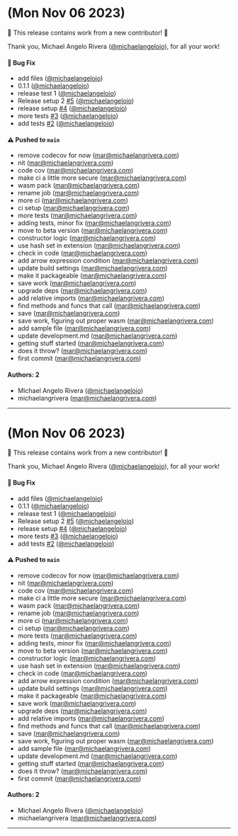 # (Mon Nov 06 2023)

:tada: This release contains work from a new contributor! :tada:

Thank you, Michael Angelo Rivera ([@michaelangeloio](https://github.com/michaelangeloio)), for all your work!

#### 🐛 Bug Fix

- add files ([@michaelangeloio](https://github.com/michaelangeloio))
- 0.1.1 ([@michaelangeloio](https://github.com/michaelangeloio))
- release test 1 ([@michaelangeloio](https://github.com/michaelangeloio))
- Release setup 2 [#5](https://github.com/michaelangeloio/does-it-throw/pull/5) ([@michaelangeloio](https://github.com/michaelangeloio))
- release setup [#4](https://github.com/michaelangeloio/does-it-throw/pull/4) ([@michaelangeloio](https://github.com/michaelangeloio))
- more tests [#3](https://github.com/michaelangeloio/does-it-throw/pull/3) ([@michaelangeloio](https://github.com/michaelangeloio))
- add tests [#2](https://github.com/michaelangeloio/does-it-throw/pull/2) ([@michaelangeloio](https://github.com/michaelangeloio))

#### ⚠️ Pushed to `main`

- remove codecov for now (mar@michaelangrivera.com)
- nit (mar@michaelangrivera.com)
- code cov (mar@michaelangrivera.com)
- make ci a little more secure (mar@michaelangrivera.com)
- wasm pack (mar@michaelangrivera.com)
- rename job (mar@michaelangrivera.com)
- more ci (mar@michaelangrivera.com)
- ci setup (mar@michaelangrivera.com)
- more tests (mar@michaelangrivera.com)
- adding tests, minor fix (mar@michaelangrivera.com)
- move to beta version (mar@michaelangrivera.com)
- constructor logic (mar@michaelangrivera.com)
- use hash set in extension (mar@michaelangrivera.com)
- check in code (mar@michaelangrivera.com)
- add arrow expression condition (mar@michaelangrivera.com)
- update build settings (mar@michaelangrivera.com)
- make it packageable (mar@michaelangrivera.com)
- save work (mar@michaelangrivera.com)
- upgrade deps (mar@michaelangrivera.com)
- add relative imports (mar@michaelangrivera.com)
- find methods and funcs that call (mar@michaelangrivera.com)
- save (mar@michaelangrivera.com)
- save work, figuring out proper wasm (mar@michaelangrivera.com)
- add sample file (mar@michaelangrivera.com)
- update development.md (mar@michaelangrivera.com)
- getting stuff started (mar@michaelangrivera.com)
- does it throw? (mar@michaelangrivera.com)
- first commit (mar@michaelangrivera.com)

#### Authors: 2

- Michael Angelo Rivera ([@michaelangeloio](https://github.com/michaelangeloio))
- michaelangrivera (mar@michaelangrivera.com)

---

# (Mon Nov 06 2023)

:tada: This release contains work from a new contributor! :tada:

Thank you, Michael Angelo Rivera ([@michaelangeloio](https://github.com/michaelangeloio)), for all your work!

#### 🐛 Bug Fix

- add files ([@michaelangeloio](https://github.com/michaelangeloio))
- 0.1.1 ([@michaelangeloio](https://github.com/michaelangeloio))
- release test 1 ([@michaelangeloio](https://github.com/michaelangeloio))
- Release setup 2 [#5](https://github.com/michaelangeloio/does-it-throw/pull/5) ([@michaelangeloio](https://github.com/michaelangeloio))
- release setup [#4](https://github.com/michaelangeloio/does-it-throw/pull/4) ([@michaelangeloio](https://github.com/michaelangeloio))
- more tests [#3](https://github.com/michaelangeloio/does-it-throw/pull/3) ([@michaelangeloio](https://github.com/michaelangeloio))
- add tests [#2](https://github.com/michaelangeloio/does-it-throw/pull/2) ([@michaelangeloio](https://github.com/michaelangeloio))

#### ⚠️ Pushed to `main`

- remove codecov for now (mar@michaelangrivera.com)
- nit (mar@michaelangrivera.com)
- code cov (mar@michaelangrivera.com)
- make ci a little more secure (mar@michaelangrivera.com)
- wasm pack (mar@michaelangrivera.com)
- rename job (mar@michaelangrivera.com)
- more ci (mar@michaelangrivera.com)
- ci setup (mar@michaelangrivera.com)
- more tests (mar@michaelangrivera.com)
- adding tests, minor fix (mar@michaelangrivera.com)
- move to beta version (mar@michaelangrivera.com)
- constructor logic (mar@michaelangrivera.com)
- use hash set in extension (mar@michaelangrivera.com)
- check in code (mar@michaelangrivera.com)
- add arrow expression condition (mar@michaelangrivera.com)
- update build settings (mar@michaelangrivera.com)
- make it packageable (mar@michaelangrivera.com)
- save work (mar@michaelangrivera.com)
- upgrade deps (mar@michaelangrivera.com)
- add relative imports (mar@michaelangrivera.com)
- find methods and funcs that call (mar@michaelangrivera.com)
- save (mar@michaelangrivera.com)
- save work, figuring out proper wasm (mar@michaelangrivera.com)
- add sample file (mar@michaelangrivera.com)
- update development.md (mar@michaelangrivera.com)
- getting stuff started (mar@michaelangrivera.com)
- does it throw? (mar@michaelangrivera.com)
- first commit (mar@michaelangrivera.com)

#### Authors: 2

- Michael Angelo Rivera ([@michaelangeloio](https://github.com/michaelangeloio))
- michaelangrivera (mar@michaelangrivera.com)

---


